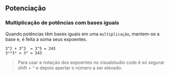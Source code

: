 ## Potenciação
  
### Multiplicação de potências com bases iguais
  
Quando potências têm bases iguais em uma `multiplicação`, mantem-se a base e, é feita a soma seus expoentes.
  
```
3^2 + 3^3  = 3^5 = 243
3²*3³ = 3⁵ = 243
```
 
> Para usar a notação dos expoentes no visualstudio code é só segurar shift + ^ e depois apertar o número a ser elevado.